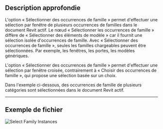 ## Description approfondie
L'option « Sélectionner des occurrences de famille » permet d'effectuer une sélection par fenêtre de plusieurs occurrences de familles dans le document Revit actif. Le nœud « Sélectionner les occurrences de famille » diffère de « Sélectionner des éléments de modèle » car il fournit une sélection isolée d'occurrences de famille. Avec « Sélectionner des occurrences de famille », seules les familles chargeables peuvent être sélectionnées. Par exemple, les fenêtres, les portes, les modèles génériques.

L'option « Sélectionner des occurrences de famille » permet d'effectuer une sélection par fenêtre croisée, contrairement à « Choisir des occurrences de famille », qui propose une sélection basée sur un choix.

Dans l'exemple ci-dessous, des occurrences de famille de plusieurs catégories sont sélectionnées dans le document Revit actif.
___
## Exemple de fichier

![Select Family Instances](./Dynamo.Nodes.DSModelDragFamilyInstanceSelection_img.jpg)
